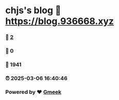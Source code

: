# chjs's blog :link: https://blog.936668.xyz
### :page_facing_up: [2](https://cjsen.github.io/tag.html) 
### :speech_balloon: 0 
### :hibiscus: 1941 
### :alarm_clock: 2025-03-06 16:40:46 
### Powered by :heart: [Gmeek](https://github.com/Meekdai/Gmeek)
